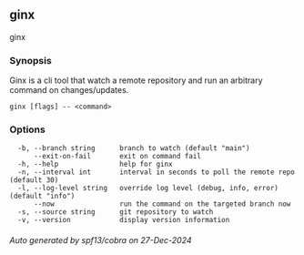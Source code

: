 ## ginx

ginx

### Synopsis


Ginx is a cli tool that watch a remote repository and run an arbitrary command on changes/updates.


```
ginx [flags] -- <command>
```

### Options

```
  -b, --branch string      branch to watch (default "main")
      --exit-on-fail       exit on command fail
  -h, --help               help for ginx
  -n, --interval int       interval in seconds to poll the remote repo (default 30)
  -l, --log-level string   override log level (debug, info, error) (default "info")
      --now                run the command on the targeted branch now
  -s, --source string      git repository to watch
  -v, --version            display version information
```

###### Auto generated by spf13/cobra on 27-Dec-2024
